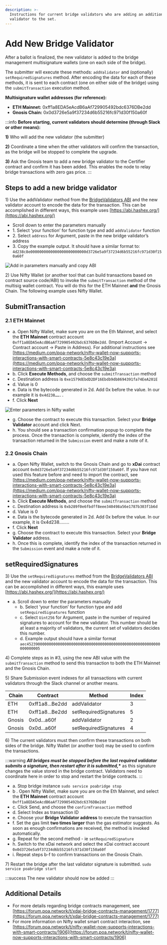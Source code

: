 ```yaml
---
description: >-
  Instructions for current bridge validators who are adding an additional
  validator to the set.
---
```


# Add New Bridge Validator

After a ballot is finalized, the new validator is added to the bridge management multisignature wallets (one on each side of the bridge).

The submitter will execute these methods: `addValidator` and (optionally) `setRequiredSignatures` method. After encoding the data for each of these methods, it is sent to each contract (one on either side of the bridge) using the `submitTransaction` execution method.

**Multisignature wallet addresses (for reference):**

* **ETH Mainnet:** 0xff1a8EDA5eAcdB6aAf729905492bdc6376DBe2dd
* **Gnosis Chain:** 0x0d3726e5a9f37234d6b55216fc971d30f150a60f

:::info
**Before starting, current validators should determine (through Slack or other means):**

**1)** Who will add the new validator (the submitter)

**2)** Coordinate a time when the other validators will confirm the transaction, as the bridge will be stopped to complete the upgrade.

**3)** Ask the Gnosis team to add a new bridge validator to the Certifier contract and confirm it has been added. This enables the node to relay bridge transactions with zero gas price.
:::

## Steps to add a new bridge validator

1\) Use the addValidator method from the [BridgeValidators](https://raw.githubusercontent.com/poanetwork/poa-chain-spec/dai/abis/bridge/BridgeValidators.json)[ ABI](https://raw.githubusercontent.com/poanetwork/poa-chain-spec/dai/abis/bridge/BridgeValidators.json) and the new validator account to encode the data for the transaction. This can be accomplished in different ways, this example uses [https://abi.hashex.org/](https://abi.hashex.org/)

* Scroll down to enter the parameters manually
* 1\. Select ‘your function’ for function type and add `addValidator` function
* 2\. Select `address` for Argument, paste in the new bridge validator’s address
* 3\. Copy the example output. It should have a similar format to: `4d238c8e0000000000000000000000000d3726e5a9f37234d6b55216fc971d30f150a60f`

![Add in parameters manually and copy ABI](/img/bridges/abi.png)

2\) Use Nifty Wallet (or another tool that can build transactions based on contract source code/ABI) to invoke the `submitTransaction` method of the multisig wallet contract. You will do this for the ETH Mainnet **and** the Gnosis Chain. The following example uses Nifty Wallet.

## SubmitTransaction

### **2.1 ETH Mainnet**

* a. Open Nifty Wallet, make sure you are on the Eth Mainnet, and select the **ETH Mainnet** contract account `0xff1a8EDA5eAcdB6aAf729905492bdc6376DBe2dd`. (Import Account -> Contract account -> Paste in Address). For additional instructions see [https://medium.com/poa-network/nifty-wallet-now-supports-interactions-with-smart-contracts-5e8c43c19e3a](https://medium.com/poa-network/nifty-wallet-now-supports-interactions-with-smart-contracts-5e8c43c19e3a)
* b. Click **Execute Methods**, and choose the `submitTransaction` method
* c. Destination address is `0xe1579dEbdD2DF16Ebdb9db8694391fa74EeA201E`
* d. Value is 0
* e. Data is the bytecode generated in 2d. Add 0x before the value. In our example it is `0x4d238……..`
* f. Click **Next**

![Enter parameters in Nifty wallet](</img/bridges/nifty1.png>)

* g. Choose the contract to execute this transaction. Select your **Bridge Validator** account and click Next.
* h. You should see a transaction confirmation popup to complete the process. Once the transaction is complete, identify the index of the transaction returned in the `Submission` event and make a note of it.

### **2.2 Gnosis Chain**

* a. Open Nifty Wallet, switch to the Gnosis Chain and go to **xDai** contract account `0x0d3726e5a9f37234d6b55216fc971d30f150a60f`. If you have not used this feature before and need to import the contract, see [https://medium.com/poa-network/nifty-wallet-now-supports-interactions-with-smart-contracts-5e8c43c19e3a](https://medium.com/poa-network/nifty-wallet-now-supports-interactions-with-smart-contracts-5e8c43c19e3a)
* b. Click **Execute Methods**, and choose the `submitTransaction` method
* c. Destination address is `0xb289f0e6fbdff8eee340498a56e1787b303f1b6d`
* d. Value is 0
* e. Data is the bytecode generated in 2d. Add 0x before the value. In our example, it is 0x4d238……..
* f. Click **Next**
* g. Choose the contract to execute this transaction. Select your **Bridge Validator** address.
* h. Once this is complete, identify the index of the transaction returned in the `Submission` event and make a note of it.

## setRequiredSignatures

3\) Use the `setRequiredSignatures` method from the [BridgeValidators](https://raw.githubusercontent.com/poanetwork/poa-chain-spec/dai/abis/bridge/BridgeValidators.json)[ ABI](https://raw.githubusercontent.com/poanetwork/poa-chain-spec/dai/abis/bridge/BridgeValidators.json) and the new validator account to encode the data for the transaction. This can be accomplished in different ways, this example uses [https://abi.hashex.org/](https://abi.hashex.org/)

* a. Scroll down to enter the parameters manually
  * b. Select ‘your function’ for function type and add `setRequiredSignatures` function
  * c. Select `Uint256` for Argument, paste in the number of required signatures to account for the new validator. This number should be at least a majority of validators, the current set of validators decides this number.
  * d. Example output should have a similar format `aec452390000000000000000000000000000000000000000000000000000000000000005`

4\) Complete steps as in #3, using the new ABI value with the `submitTransaction` method to send this transaction to both the ETH Mainnet and the Gnosis Chain.

5\) Share Submission event indexes for all transactions with current validators through the Slack channel or another means.

| Chain | Contract        | Method                | Index |
| ----- | --------------- | --------------------- | ----- |
| ETH   | 0xff1a8...Be2dd | addValidator          | 3     |
| ETH   | 0xff1a8...Be2dd | setRequiredSignatures | 5     |
| Gnosis  | 0x0d...a60f     | addValidator          | 2     |
| Gnosis  | 0x0d...a60f     | setRequiredSignatures | 4     |

6\) The current validators must then confirm these transactions on both sides of the bridge. Nifty Wallet (or another tool) may be used to confirm the transactions.

:::warning
_**All bridges must be stopped before the last required validator submits a signature, then restart after it is submitted,**_**\*** as this signature changes the value stored in the bridge contract. Validators need to coordinate here in order to stop and restart the bridge contracts.
:::

* a. Stop bridge instance `sudo service poabridge stop`
* b . Open Nifty Wallet, make sure you are on the Eth Mainnet, and select the **ETH Mainnet** contract account `0xff1a8EDA5eAcdB6aAf729905492bdc6376DBe2dd`
* c. Click Send, and choose the `confirmTransaction` method
* d. Select Index as transaction ID
* e. Choose your **Bridge Validator address** to execute the transaction
* f. Set the gas limit **two times larger** than the gas estimator suggests. As soon as enough confirmations are received, the method is invoked automatically.
* g. Repeat for the second method - ie `setRequiredSignature`
* h. Switch to the xDai network and select the xDai contract account `0x0d3726e5a9f37234d6b55216fc971d30f150a60f`
* i. Repeat steps b-f to confirm transactions on the Gnosis Chain.

7\) Restart the bridge after the last validator signature is submitted. `sudo service poabridge start`

:::success The new validator should now be added
:::

## Additional Details

* For more details regarding bridge contracts management, see [https://forum.poa.network/t/xdai-bridge-contracts-management/1777](https://forum.poa.network/t/xdai-bridge-contracts-management/1777)
* For more information on Nifty wallet smart contract interaction, see [https://forum.poa.network/t/nifty-wallet-now-supports-interactions-with-smart-contracts/1906](https://forum.poa.network/t/nifty-wallet-now-supports-interactions-with-smart-contracts/1906)
